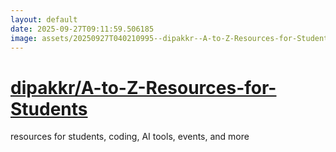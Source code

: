 ```yaml
---
layout: default
date: 2025-09-27T09:11:59.506185
image: assets/20250927T040210995--dipakkr--A-to-Z-Resources-for-Students--20250927T041402491--cropped.png
---
```


# [dipakkr/A-to-Z-Resources-for-Students](https://github.com/dipakkr/A-to-Z-Resources-for-Students)

resources for students, coding, AI tools, events, and more
